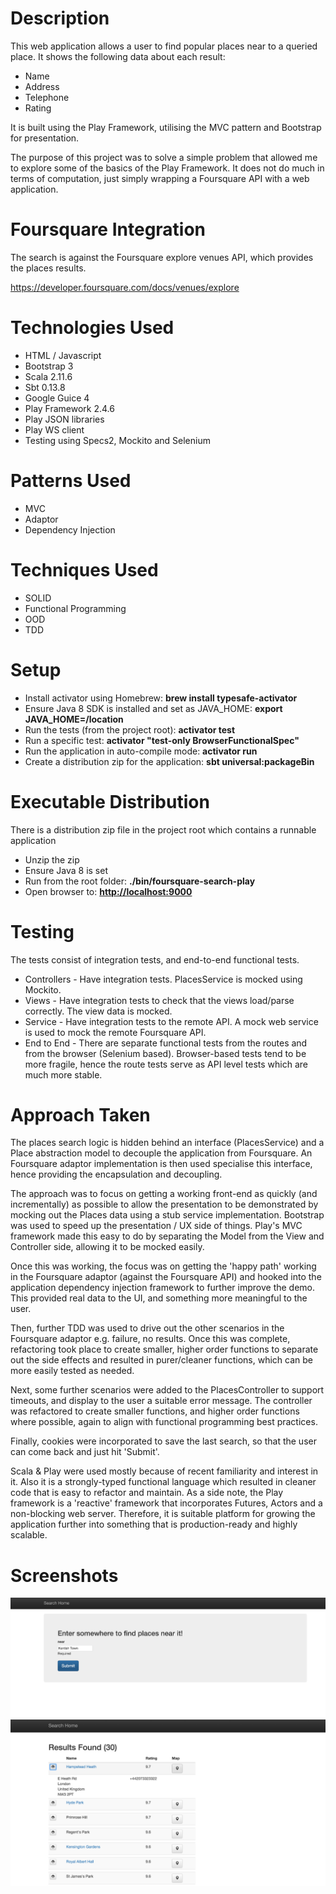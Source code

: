 # Description

This web application allows a user to find popular places near to a queried place. It shows the following data about each result:

- Name
- Address
- Telephone
- Rating

It is built using the Play Framework, utilising the MVC pattern and Bootstrap for presentation. 

The purpose of this project was to solve a simple problem that allowed me to explore some of the basics of the Play Framework. It does not do much in terms of computation, just simply wrapping a Foursquare API with a web application.

# Foursquare Integration

The search is against the Foursquare explore venues API, which provides the places results.

https://developer.foursquare.com/docs/venues/explore

# Technologies Used

- HTML / Javascript
- Bootstrap 3
- Scala 2.11.6
- Sbt 0.13.8
- Google Guice 4
- Play Framework 2.4.6
- Play JSON libraries
- Play WS client
- Testing using Specs2, Mockito and Selenium

# Patterns Used

- MVC
- Adaptor
- Dependency Injection

# Techniques Used

- SOLID
- Functional Programming
- OOD
- TDD

# Setup

- Install activator using Homebrew:
    **brew install typesafe-activator**
- Ensure Java 8 SDK is installed and set as JAVA_HOME:
    **export JAVA_HOME=/location**
- Run the tests (from the project root):
    **activator test**
- Run a specific test:
    **activator "test-only BrowserFunctionalSpec"**
- Run the application in auto-compile mode:
    **activator run**
- Create a distribution zip for the application:
    **sbt universal:packageBin**

# Executable Distribution

There is a distribution zip file in the project root which contains a runnable application

- Unzip the zip
- Ensure Java 8 is set
- Run from the root folder:
    **./bin/foursquare-search-play**
- Open browser to:
    **[http://localhost:9000](http://localhost:9000)**

# Testing

The tests consist of integration tests, and end-to-end functional tests.

- Controllers - Have integration tests. PlacesService is mocked using Mockito.
- Views - Have integration tests to check that the views load/parse correctly. The view data is mocked.
- Service - Have integration tests to the remote API. A mock web service is used to mock the remote Foursquare API.
- End to End - There are separate functional tests from the routes and from the browser (Selenium based). Browser-based tests tend to be more fragile, hence the route tests serve as API level tests which are much more stable.

# Approach Taken

The places search logic is hidden behind an interface (PlacesService) and a Place abstraction model to decouple the application
from Foursquare. An Foursquare adaptor implementation is then used specialise this interface, hence providing the
encapsulation and decoupling.

The approach was to focus on getting a working front-end as quickly (and incrementally) as possible to allow the presentation
to be demonstrated by mocking out the Places data using a stub service implementation. Bootstrap was used to speed up the presentation / UX side of things. Play's MVC framework made this easy to do by separating the Model from the View and Controller side, allowing it to be mocked easily.

Once this was working, the focus was on getting the 'happy path' working in the Foursquare adaptor (against the Foursquare API) and hooked into the application dependency injection framework to further improve the demo. This provided real data to the UI, and something
more meaningful to the user.

Then, further TDD was used to drive out the other scenarios in the Foursquare adaptor e.g. failure, no results. Once this was complete,
refactoring took place to create smaller, higher order functions to separate out the side effects and resulted in purer/cleaner functions, which can be more easily tested as needed.

Next, some further scenarios were added to the PlacesController to support timeouts, and display to the user a suitable error
message. The controller was refactored to create smaller functions, and higher order functions where possible, again to
align with functional programming best practices.

Finally, cookies were incorporated to save the last search, so that the user can come back and just hit 'Submit'.

Scala & Play were used mostly because of recent familiarity and interest in it. Also it is a strongly-typed functional language which resulted in cleaner code that is easy to refactor and maintain. As a side note, the Play framework is a 'reactive' framework that incorporates Futures, Actors and a non-blocking web server. Therefore, it is suitable platform for growing the application further into something that is production-ready and highly scalable.

# Screenshots
![ScreenShot Index](https://raw.githubusercontent.com/spiritedtechie/foursquare-app-play/master/search_index.png)
![ScreenShot Results](https://raw.githubusercontent.com/spiritedtechie/foursquare-app-play/master/search_results.png)



